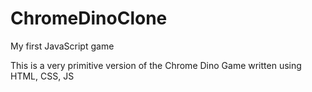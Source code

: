 # ChromeDinoClone
My first JavaScript game  

This is a very primitive version of the Chrome Dino Game written using HTML, CSS, JS
